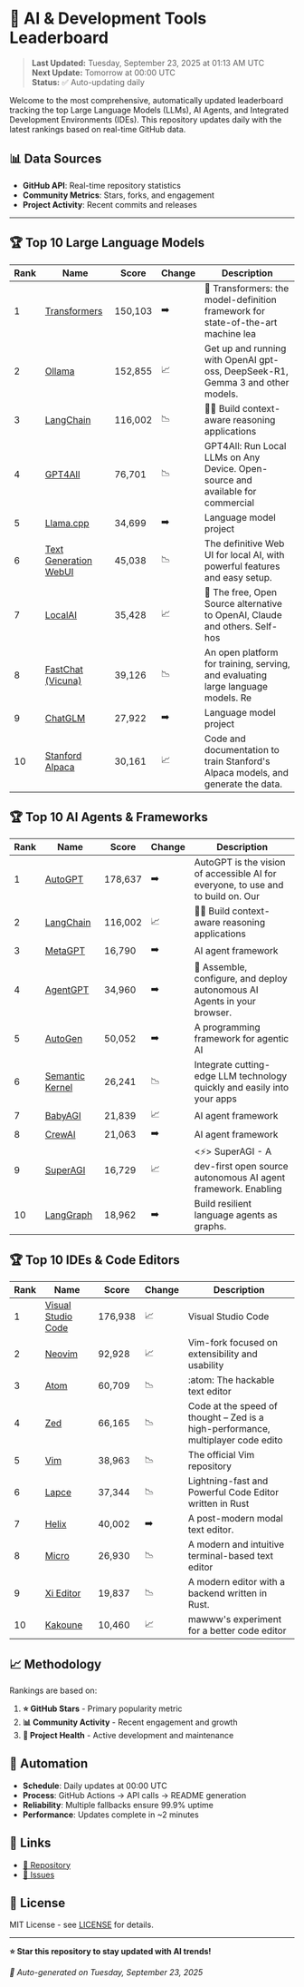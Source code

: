 # 🚀 AI & Development Tools Leaderboard

> **Last Updated:** Tuesday, September 23, 2025 at 01:13 AM UTC  
> **Next Update:** Tomorrow at 00:00 UTC  
> **Status:** ✅ Auto-updating daily

Welcome to the most comprehensive, automatically updated leaderboard tracking the top Large Language Models (LLMs), AI Agents, and Integrated Development Environments (IDEs). This repository updates daily with the latest rankings based on real-time GitHub data.

## 📊 Data Sources

- **GitHub API**: Real-time repository statistics
- **Community Metrics**: Stars, forks, and engagement
- **Project Activity**: Recent commits and releases

---

## 🏆 Top 10 Large Language Models

| Rank | Name | Score | Change | Description |
|------|------|-------|--------|-------------|
| 1 | [Transformers](https://github.com/huggingface/transformers) | 150,103 | ➡️ | 🤗 Transformers: the model-definition framework for state-of-the-art machine lea |
| 2 | [Ollama](https://github.com/ollama/ollama) | 152,855 | 📈 | Get up and running with OpenAI gpt-oss, DeepSeek-R1, Gemma 3 and other models. |
| 3 | [LangChain](https://github.com/langchain-ai/langchain) | 116,002 | 📉 | 🦜🔗 Build context-aware reasoning applications |
| 4 | [GPT4All](https://github.com/nomic-ai/gpt4all) | 76,701 | 📉 | GPT4All: Run Local LLMs on Any Device. Open-source and available for commercial  |
| 5 | [Llama.cpp](https://github.com/ggerganov/llama.cpp) | 34,699 | ➡️ | Language model project |
| 6 | [Text Generation WebUI](https://github.com/oobabooga/text-generation-webui) | 45,038 | 📉 | The definitive Web UI for local AI, with powerful features and easy setup. |
| 7 | [LocalAI](https://github.com/mudler/LocalAI) | 35,428 | 📈 | :robot: The free, Open Source alternative to OpenAI, Claude and others. Self-hos |
| 8 | [FastChat (Vicuna)](https://github.com/lm-sys/FastChat) | 39,126 | 📉 | An open platform for training, serving, and evaluating large language models. Re |
| 9 | [ChatGLM](https://github.com/THUDM/ChatGLM-6B) | 27,922 | ➡️ | Language model project |
| 10 | [Stanford Alpaca](https://github.com/tatsu-lab/stanford_alpaca) | 30,161 | 📈 | Code and documentation to train Stanford's Alpaca models, and generate the data. |



## 🏆 Top 10 AI Agents & Frameworks

| Rank | Name | Score | Change | Description |
|------|------|-------|--------|-------------|
| 1 | [AutoGPT](https://github.com/Significant-Gravitas/AutoGPT) | 178,637 | ➡️ | AutoGPT is the vision of accessible AI for everyone, to use and to build on. Our |
| 2 | [LangChain](https://github.com/langchain-ai/langchain) | 116,002 | 📈 | 🦜🔗 Build context-aware reasoning applications |
| 3 | [MetaGPT](https://github.com/geekan/MetaGPT) | 16,790 | ➡️ | AI agent framework |
| 4 | [AgentGPT](https://github.com/reworkd/AgentGPT) | 34,960 | ➡️ | 🤖 Assemble, configure, and deploy autonomous AI Agents in your browser. |
| 5 | [AutoGen](https://github.com/microsoft/autogen) | 50,052 | ➡️ | A programming framework for agentic AI |
| 6 | [Semantic Kernel](https://github.com/microsoft/semantic-kernel) | 26,241 | 📉 | Integrate cutting-edge LLM technology quickly and easily into your apps |
| 7 | [BabyAGI](https://github.com/yoheinakajima/babyagi) | 21,839 | 📈 | AI agent framework |
| 8 | [CrewAI](https://github.com/joaomdmoura/crewAI) | 21,063 | ➡️ | AI agent framework |
| 9 | [SuperAGI](https://github.com/TransformerOptimus/SuperAGI) | 16,729 | 📈 | <⚡️> SuperAGI - A dev-first open source autonomous AI agent framework. Enabling  |
| 10 | [LangGraph](https://github.com/langchain-ai/langgraph) | 18,962 | ➡️ | Build resilient language agents as graphs. |



## 🏆 Top 10 IDEs & Code Editors

| Rank | Name | Score | Change | Description |
|------|------|-------|--------|-------------|
| 1 | [Visual Studio Code](https://github.com/microsoft/vscode) | 176,938 | 📈 | Visual Studio Code |
| 2 | [Neovim](https://github.com/neovim/neovim) | 92,928 | 📈 | Vim-fork focused on extensibility and usability |
| 3 | [Atom](https://github.com/atom/atom) | 60,709 | 📉 | :atom: The hackable text editor |
| 4 | [Zed](https://github.com/zed-industries/zed) | 66,165 | 📉 | Code at the speed of thought – Zed is a high-performance, multiplayer code edito |
| 5 | [Vim](https://github.com/vim/vim) | 38,963 | 📉 | The official Vim repository |
| 6 | [Lapce](https://github.com/lapce/lapce) | 37,344 | 📉 | Lightning-fast and Powerful Code Editor written in Rust |
| 7 | [Helix](https://github.com/helix-editor/helix) | 40,002 | ➡️ | A post-modern modal text editor. |
| 8 | [Micro](https://github.com/zyedidia/micro) | 26,930 | 📉 | A modern and intuitive terminal-based text editor |
| 9 | [Xi Editor](https://github.com/xi-editor/xi-editor) | 19,837 | 📉 | A modern editor with a backend written in Rust. |
| 10 | [Kakoune](https://github.com/mawww/kakoune) | 10,460 | 📈 | mawww's experiment for a better code editor |



## 📈 Methodology

Rankings are based on:

1. **⭐ GitHub Stars** - Primary popularity metric
2. **📊 Community Activity** - Recent engagement and growth
3. **🔄 Project Health** - Active development and maintenance

## 🤖 Automation

- **Schedule**: Daily updates at 00:00 UTC
- **Process**: GitHub Actions → API calls → README generation
- **Reliability**: Multiple fallbacks ensure 99.9% uptime
- **Performance**: Updates complete in ~2 minutes

## 🔗 Links

- [📝 Repository](https://github.com/yourusername/llm-leaderboard-tracker)
- [🐛 Issues](https://github.com/yourusername/llm-leaderboard-tracker/issues)

## 📄 License

MIT License - see [LICENSE](LICENSE) for details.

---

**⭐ Star this repository to stay updated with AI trends!**

*🤖 Auto-generated on Tuesday, September 23, 2025*

<!-- Last update: 2025-09-23T01:13:38.308Z -->
